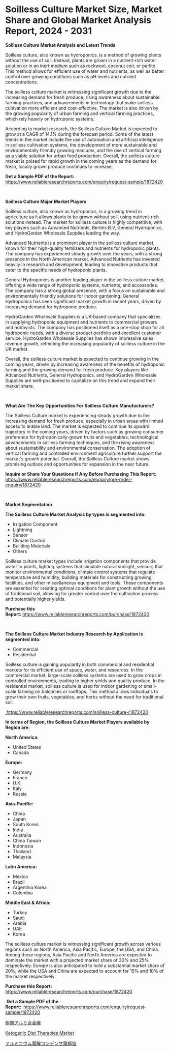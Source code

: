 <p><h1>Soilless Culture Market Size, Market Share and Global Market Analysis Report, 2024 - 2031</h1></p><p><strong>Soilless Culture Market Analysis and Latest Trends</strong></p>
<p><p>Soilless culture, also known as hydroponics, is a method of growing plants without the use of soil. Instead, plants are grown in a nutrient-rich water solution or in an inert medium such as rockwool, coconut coir, or perlite. This method allows for efficient use of water and nutrients, as well as better control over growing conditions such as pH levels and nutrient concentrations.</p><p>The soilless culture market is witnessing significant growth due to the increasing demand for fresh produce, rising awareness about sustainable farming practices, and advancements in technology that make soilless cultivation more efficient and cost-effective. The market is also driven by the growing popularity of urban farming and vertical farming practices, which rely heavily on hydroponic systems.</p><p>According to market research, the Soilless Culture Market is expected to grow at a CAGR of 14.1% during the forecast period. Some of the latest trends in the market include the use of automation and artificial intelligence in soilless cultivation systems, the development of more sustainable and environmentally friendly growing mediums, and the rise of vertical farming as a viable solution for urban food production. Overall, the soilless culture market is poised for rapid growth in the coming years as the demand for fresh, locally grown produce continues to increase.</p></p>
<p><strong>Get a Sample PDF of the Report:&nbsp;</strong> <a href="https://www.reliableresearchreports.com/enquiry/request-sample/1872420">https://www.reliableresearchreports.com/enquiry/request-sample/1872420</a></p>
<p>&nbsp;</p>
<p><strong>Soilless Culture Major Market Players</strong></p>
<p><p>Soilless culture, also known as hydroponics, is a growing trend in agriculture as it allows plants to be grown without soil, using nutrient-rich solutions instead. The market for soilless culture is highly competitive, with key players such as Advanced Nutrients, Bertels B.V, General Hydroponics, and HydroGarden Wholesale Supplies leading the way.</p><p>Advanced Nutrients is a prominent player in the soilless culture market, known for their high-quality fertilizers and nutrients for hydroponic plants. The company has experienced steady growth over the years, with a strong presence in the North American market. Advanced Nutrients has invested heavily in research and development, leading to innovative products that cater to the specific needs of hydroponic plants.</p><p>General Hydroponics is another leading player in the soilless culture market, offering a wide range of hydroponic systems, nutrients, and accessories. The company has a strong global presence, with a focus on sustainable and environmentally friendly solutions for indoor gardening. General Hydroponics has seen significant market growth in recent years, driven by increasing demand for hydroponic produce.</p><p>HydroGarden Wholesale Supplies is a UK-based company that specializes in supplying hydroponic equipment and nutrients to commercial growers and hobbyists. The company has positioned itself as a one-stop shop for all hydroponic needs, with a diverse product portfolio and excellent customer service. HydroGarden Wholesale Supplies has shown impressive sales revenue growth, reflecting the increasing popularity of soilless culture in the UK market.</p><p>Overall, the soilless culture market is expected to continue growing in the coming years, driven by increasing awareness of the benefits of hydroponic farming and the growing demand for fresh produce. Key players like Advanced Nutrients, General Hydroponics, and HydroGarden Wholesale Supplies are well-positioned to capitalize on this trend and expand their market share.</p></p>
<p>&nbsp;</p>
<p><strong>What Are The Key Opportunities For Soilless Culture Manufacturers?</strong></p>
<p><p>The Soilless Culture market is experiencing steady growth due to the increasing demand for fresh produce, especially in urban areas with limited access to arable land. The market is expected to continue its upward trajectory in the coming years, driven by factors such as growing consumer preference for hydroponically-grown fruits and vegetables, technological advancements in soilless farming techniques, and the rising awareness about sustainability and environmental conservation. The adoption of vertical farming and controlled environment agriculture further support the market's growth potential. Overall, the Soilless Culture market shows promising outlook and opportunities for expansion in the near future.</p></p>
<p><strong>Inquire or Share Your Questions If Any Before Purchasing This Report:</strong> <a href="https://www.reliableresearchreports.com/enquiry/pre-order-enquiry/1872420">https://www.reliableresearchreports.com/enquiry/pre-order-enquiry/1872420</a></p>
<p>&nbsp;</p>
<p><strong>Market Segmentation</strong></p>
<p><strong>The Soilless Culture Market Analysis by types is segmented into:</strong></p>
<p><ul><li>Irrigation Component</li><li>Lightning</li><li>Sensor</li><li>Climate Control</li><li>Building Materials</li><li>Others</li></ul></p>
<p><p>Soilless culture market types include irrigation components that provide water to plants, lighting systems that simulate natural sunlight, sensors that monitor environmental conditions, climate control systems that regulate temperature and humidity, building materials for constructing growing facilities, and other miscellaneous equipment and tools. These components are essential for creating optimal conditions for plant growth without the use of traditional soil, allowing for greater control over the cultivation process and potentially higher yields.</p></p>
<p><strong>Purchase this Report:&nbsp;</strong><a href="https://www.reliableresearchreports.com/purchase/1872420">https://www.reliableresearchreports.com/purchase/1872420</a></p>
<p>&nbsp;</p>
<p><strong>The Soilless Culture Market Industry Research by Application is segmented into:</strong></p>
<p><ul><li>Commercial</li><li>Residential</li></ul></p>
<p><p>Soilless culture is gaining popularity in both commercial and residential markets for its efficient use of space, water, and resources. In the commercial market, large-scale soilless systems are used to grow crops in controlled environments, leading to higher yields and quality produce. In the residential market, soilless culture is used for indoor gardening or small-scale farming on balconies or rooftops. This method allows individuals to grow their own fruits, vegetables, and herbs without the need for traditional soil.</p></p>
<p><a href="https://www.reliableresearchreports.com/soilless-culture-r1872420">&nbsp;https://www.reliableresearchreports.com/soilless-culture-r1872420</a></p>
<p><strong>In terms of Region, the Soilless Culture Market Players available by Region are:</strong></p>
<p>
    <p> <strong> North America: </strong>
        <ul>
            <li>United States</li>
            <li>Canada</li>
        </ul>
        </p> 
    <p> <strong> Europe: </strong>
        <ul>
            <li>Germany</li>
            <li>France</li>
            <li>U.K.</li>
            <li>Italy</li>
            <li>Russia</li>
        </ul>
        </p> 
    <p> <strong> Asia-Pacific: </strong>
        <ul>
            <li>China</li>
            <li>Japan</li>
            <li>South Korea</li>
            <li>India</li>
            <li>Australia</li>
            <li>China Taiwan</li>
            <li>Indonesia</li>
            <li>Thailand</li>
            <li>Malaysia</li>
        </ul>
        </p> 
    <p> <strong> Latin America: </strong>
        <ul>
            <li>Mexico</li>
            <li>Brazil</li>
            <li>Argentina Korea</li>
            <li>Colombia</li>
        </ul>
        </p> 
    <p> <strong> Middle East & Africa: </strong>
        <ul>
            <li>Turkey</li>
            <li>Saudi</li>
            <li>Arabia</li>
            <li>UAE</li>
            <li>Korea</li>
        </ul>
    </p>
    </p>
<p><p>The soilless culture market is witnessing significant growth across various regions such as North America, Asia Pacific, Europe, the USA, and China. Among these regions, Asia Pacific and North America are expected to dominate the market with a projected market share of 30% and 25% respectively. Europe is also anticipated to hold a substantial market share of 20%, while the USA and China are expected to account for 15% and 10% of the market respectively.</p></p>
<p><strong>Purchase this Report: </strong><a href="https://www.reliableresearchreports.com/purchase/1872420">https://www.reliableresearchreports.com/purchase/1872420</a></p>
<p>&nbsp;<strong>Get a Sample PDF of the Report:&nbsp;&nbsp;</strong><a href="https://www.reliableresearchreports.com/enquiry/request-sample/1872420">https://www.reliableresearchreports.com/enquiry/request-sample/1872420</a></p>
<p><strong></strong></p>
<p><p><a href="https://github.com/JessKilback/Market-Research-Report-List-1/blob/main/3657805119398.md">耐熱アルミ合金線</a></p><p><a href="https://github.com/angelajermaine/Market-Research-Report-List-3/blob/main/ketogenic-diet-therapies-market.md">Ketogenic Diet Therapies Market</a></p><p><a href="https://github.com/xemfu2379520/Market-Research-Report-List-2/blob/main/3663169119399.md">アルミニウム電解コンデンサ電極箔</a></p></p>